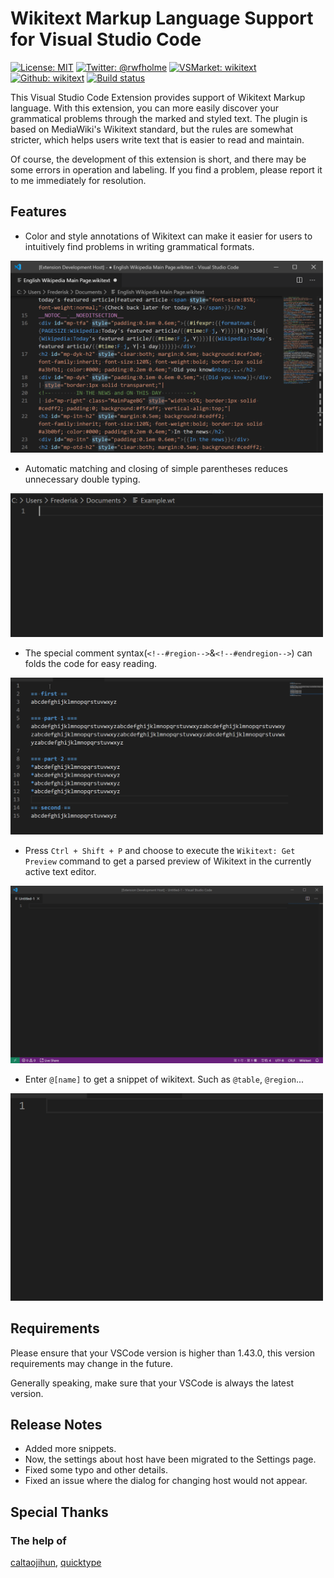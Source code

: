 # Wikitext Markup Language Support for Visual Studio Code

[![License: MIT](https://img.shields.io/badge/license-MIT-blue)](https://raw.githubusercontent.com/Frederisk/Wikitext-VSCode-Extension/master/LICENSE.txt)
[![Twitter: @rwfholme](https://img.shields.io/badge/twitter-%40rwfholme-blue)](https://twitter.com/rwfholme)
[![VSMarket: wikitext](https://img.shields.io/badge/Visual%20Studio%20Market-wikitext-blueviolet)](https://marketplace.visualstudio.com/items?itemName=RoweWilsonFrederiskHolme.wikitext)
[![Github: wikitext](https://img.shields.io/badge/Github-wikitext-green)](https://github.com/Frederisk/Wikitext-VSCode-Extension)
[![Build status](https://ci.appveyor.com/api/projects/status/25okygmf42atyvi0?svg=true)](https://ci.appveyor.com/project/Frederisk/wikitext-vscode-extension)

This Visual Studio Code Extension provides support of Wikitext Markup language. With this extension, you can more easily discover your grammatical problems through the marked and styled text. The plugin is based on MediaWiki's Wikitext standard, but the rules are somewhat stricter, which helps users write text that is easier to read and maintain.

Of course, the development of this extension is short, and there may be some errors in operation and labeling. If you find a problem, please report it to me immediately for resolution.

## Features

- Color and style annotations of Wikitext can make it easier for users to intuitively find problems in writing grammatical formats. <br />
<img src="./.asset/Code-mainPage.png" width="500"/>

- Automatic matching and closing of simple parentheses reduces unnecessary double typing. <br />
<img src="./.asset/Code-video.gif" width="500"/>

- The special comment syntax\(`<!--#region-->`&`<!--#endregion-->`\) can folds the code for easy reading. <br />
<img src="./.asset/Code-region.gif" width="500"/>

- Press `Ctrl + Shift + P` and choose to execute the `Wikitext: Get Preview` command to get a parsed preview of Wikitext in the currently active text editor.<br />
<img src="./.asset/Code-previewer.gif" width="500">

- Enter `@[name]` to get a snippet of wikitext. Such as `@table`, `@region`...<br />
<img src="./.asset/Code-snippets.gif" width="500">

## Requirements

Please ensure that your VSCode version is higher than 1.43.0, this version requirements may change in the future.

Generally speaking, make sure that your VSCode is always the latest version.

## Release Notes

- Added more snippets.
- Now, the settings about host have been migrated to the Settings page.
- Fixed some typo and other details.
- Fixed an issue where the dialog for changing host would not appear.

## Special Thanks

### The help of

[caltaojihun](https://github.com/caltaojihun), [quicktype](https://github.com/quicktype)

<!-- ## Extension Settings
Include if your extension adds any VS Code settings through the `contributes.configuration` extension point.
For example:
This extension contributes the following settings:
* `myExtension.enable`: enable/disable this extension
* `myExtension.thing`: set to `blah` to do something -->
<!-- ## Known Issues
Calling out known issues can help limit users opening duplicate issues against your extension. -->

